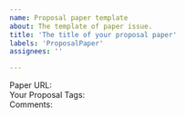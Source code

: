 ```yaml
---
name: Proposal paper template
about: The template of paper issue.
title: 'The title of your proposal paper'
labels: 'ProposalPaper'
assignees: ''

---
```


Paper URL:  
Your Proposal Tags:  
Comments:  